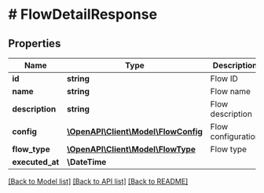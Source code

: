 # # FlowDetailResponse

## Properties

Name | Type | Description | Notes
------------ | ------------- | ------------- | -------------
**id** | **string** | Flow ID |
**name** | **string** | Flow name |
**description** | **string** | Flow description |
**config** | [**\OpenAPI\Client\Model\FlowConfig**](FlowConfig.md) | Flow configuration |
**flow_type** | [**\OpenAPI\Client\Model\FlowType**](FlowType.md) | Flow type |
**executed_at** | **\DateTime** |  | [optional]

[[Back to Model list]](../../README.md#models) [[Back to API list]](../../README.md#endpoints) [[Back to README]](../../README.md)
